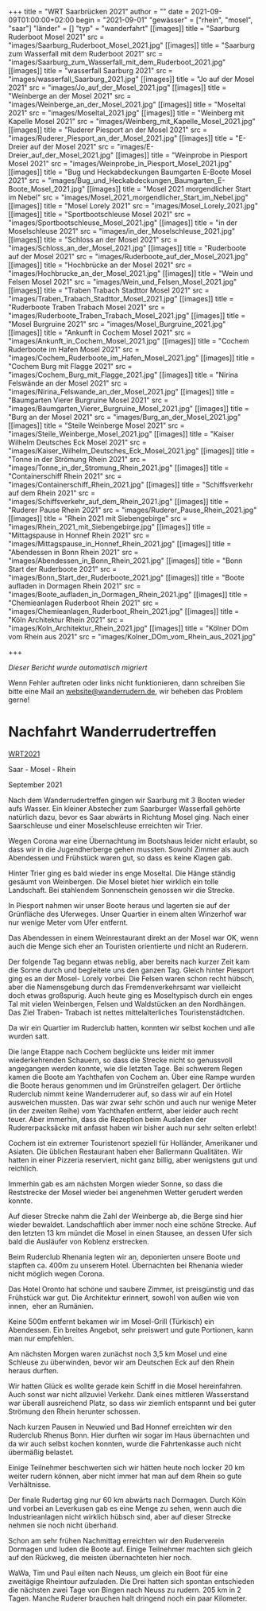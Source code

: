 +++
title = "WRT Saarbrücken 2021"
author = ""
date = 2021-09-09T01:00:00+02:00
begin = "2021-09-01"
"gewässer" = ["rhein", "mosel", "saar"]
"länder" = []
"typ" = "wanderfahrt"
[[images]]
title = "Saarburg Ruderboot Mosel 2021"
src = "images/Saarburg_Ruderboot_Mosel_2021.jpg"
[[images]]
title = "Saarburg zum Wasserfall mit dem Ruderboot 2021"
src = "images/Saarburg_zum_Wasserfall_mit_dem_Ruderboot_2021.jpg"
[[images]]
title = "wasserfall Saarburg 2021"
src = "images/wasserfall_Saarburg_2021.jpg"
[[images]]
title = "Jo auf der Mosel 2021"
src = "images/Jo_auf_der_Mosel_2021.jpg"
[[images]]
title = "Weinberge an der Mosel 2021"
src = "images/Weinberge_an_der_Mosel_2021.jpg"
[[images]]
title = "Moseltal 2021"
src = "images/Moseltal_2021.jpg"
[[images]]
title = "Weinberg mit Kapelle Mosel 2021"
src = "images/Weinberg_mit_Kapelle_Mosel_2021.jpg"
[[images]]
title = "Ruderer Piesport an der Mosel 2021"
src = "images/Ruderer_Piesport_an_der_Mosel_2021.jpg"
[[images]]
title = "E-Dreier auf der Mosel 2021"
src = "images/E-Dreier_auf_der_Mosel_2021.jpg"
[[images]]
title = "Weinprobe in Piesport Mosel 2021"
src = "images/Weinprobe_in_Piesport_Mosel_2021.jpg"
[[images]]
title = "Bug und Heckabdeckungen Baumgarten E-Boote Mosel 2021"
src = "images/Bug_und_Heckabdeckungen_Baumgarten_E-Boote_Mosel_2021.jpg"
[[images]]
title = "Mosel 2021 morgendlicher Start im Nebel"
src = "images/Mosel_2021_morgendlicher_Start_im_Nebel.jpg"
[[images]]
title = "Mosel Lorely 2021"
src = "images/Mosel_Lorely_2021.jpg"
[[images]]
title = "Sportbootschleuse Mosel 2021"
src = "images/Sportbootschleuse_Mosel_2021.jpg"
[[images]]
title = "in der Moselschleuse 2021"
src = "images/in_der_Moselschleuse_2021.jpg"
[[images]]
title = "Schloss an der Mosel 2021"
src = "images/Schloss_an_der_Mosel_2021.jpg"
[[images]]
title = "Ruderboote auf der Mosel 2021"
src = "images/Ruderboote_auf_der_Mosel_2021.jpg"
[[images]]
title = "Hochbrücke an der Mosel 2021"
src = "images/Hochbrucke_an_der_Mosel_2021.jpg"
[[images]]
title = "Wein und Felsen Mosel 2021"
src = "images/Wein_und_Felsen_Mosel_2021.jpg"
[[images]]
title = "Traben Trabach Stadttor Mosel 2021"
src = "images/Traben_Trabach_Stadttor_Mosel_2021.jpg"
[[images]]
title = "Ruderboote Traben Trabach Mosel 2021"
src = "images/Ruderboote_Traben_Trabach_Mosel_2021.jpg"
[[images]]
title = "Mosel Burgruine 2021"
src = "images/Mosel_Burgruine_2021.jpg"
[[images]]
title = "Ankunft in Cochem Mosel 2021"
src = "images/Ankunft_in_Cochem_Mosel_2021.jpg"
[[images]]
title = "Cochem Ruderboote im Hafen Mosel 2021"
src = "images/Cochem_Ruderboote_im_Hafen_Mosel_2021.jpg"
[[images]]
title = "Cochem Burg mit Flagge 2021"
src = "images/Cochem_Burg_mit_Flagge_2021.jpg"
[[images]]
title = "Nirina Felswände an der Mosel 2021"
src = "images/Nirina_Felswande_an_der_Mosel_2021.jpg"
[[images]]
title = "Baumgarten Vierer Burgruine Mosel 2021"
src = "images/Baumgarten_Vierer_Burgruine_Mosel_2021.jpg"
[[images]]
title = "Burg an der Mosel 2021"
src = "images/Burg_an_der_Mosel_2021.jpg"
[[images]]
title = "Steile Weinberge Mosel 2021"
src = "images/Steile_Weinberge_Mosel_2021.jpg"
[[images]]
title = "Kaiser Wilhelm Deutsches Eck Mosel 2021"
src = "images/Kaiser_Wilhelm_Deutsches_Eck_Mosel_2021.jpg"
[[images]]
title = "Tonne in der Strömung Rhein 2021"
src = "images/Tonne_in_der_Stromung_Rhein_2021.jpg"
[[images]]
title = "Containerschiff Rhein 2021"
src = "images/Containerschiff_Rhein_2021.jpg"
[[images]]
title = "Schiffsverkehr auf dem Rhein 2021"
src = "images/Schiffsverkehr_auf_dem_Rhein_2021.jpg"
[[images]]
title = "Ruderer Pause Rhein 2021"
src = "images/Ruderer_Pause_Rhein_2021.jpg"
[[images]]
title = "Rhein 2021 mit Siebengebirge"
src = "images/Rhein_2021_mit_Siebengebirge.jpg"
[[images]]
title = "Mittagspause in Honnef Rhein 2021"
src = "images/Mittagspause_in_Honnef_Rhein_2021.jpg"
[[images]]
title = "Abendessen in Bonn Rhein 2021"
src = "images/Abendessen_in_Bonn_Rhein_2021.jpg"
[[images]]
title = "Bonn Start der Ruderboote 2021"
src = "images/Bonn_Start_der_Ruderboote_2021.jpg"
[[images]]
title = "Boote aufladen in Dormagen Rhein 2021"
src = "images/Boote_aufladen_in_Dormagen_Rhein_2021.jpg"
[[images]]
title = "Chemieanlagen Ruderboot Rhein 2021"
src = "images/Chemieanlagen_Ruderboot_Rhein_2021.jpg"
[[images]]
title = "Köln Architektur Rhein 2021"
src = "images/Koln_Architektur_Rhein_2021.jpg"
[[images]]
title = "Kölner DOm vom Rhein aus 2021"
src = "images/Kolner_DOm_vom_Rhein_aus_2021.jpg"

+++


*Dieser Bericht wurde automatisch migriert*

Wenn Fehler auftreten oder links nicht funktionieren, dann schreiben Sie bitte eine Mail an website@wanderrudern.de, wir beheben das Problem gerne!



# Nachfahrt Wanderrudertreffen


[WRT2021](/berichte/2021/wrt_saarbrucken_2021)

Saar - Mosel - Rhein

September 2021

Nach dem Wanderrudertreffen gingen wir Saarburg mit 3 Booten wieder aufs Wasser. Ein kleiner Abstecher zum Saarburger Wasserfall gehörte natürlich dazu, bevor es Saar abwärts in Richtung Mosel ging. Nach einer Saarschleuse und einer Moselschleuse erreichten wir Trier.

Wegen Corona war eine Übernachtung im Bootshaus leider nicht erlaubt, so dass wir in die Jugendherberge gehen mussten. Sowohl Zimmer als auch Abendessen und Frühstück waren gut, so dass es keine Klagen gab.

Hinter Trier ging es bald wieder ins enge Moseltal. Die Hänge ständig gesäumt von Weinbergen. Die Mosel bietet hier wirklich ein tolle Landschaft. Bei stahlendem Sonnenschein genossen wir die Strecke.

In Piesport nahmen wir unser Boote heraus und lagerten sie auf der Grünfläche des Uferweges. Unser Quartier in einem alten Winzerhof war nur wenige Meter vom Ufer entfernt.

Das Abendessen in einem Weinrestaurant direkt an der Mosel war OK, wenn auch die Menge sich eher an Touristen orientierte und nicht an Ruderern.

Der folgende Tag begann etwas neblig, aber bereits nach kurzer Zeit kam die Sonne durch und begleitete uns den ganzen Tag. Gleich hinter Piesport ging es an der Mosel- Lorely vorbei. Die Felsen waren schon recht hübsch, aber die Namensgebung durch das Fremdenverkehrsamt war vielleicht doch etwas großspurig. Auch heute ging es Moseltypisch durch ein enges Tal mit vielen Weinbergen, Felsen und Waldstücken an den Nordhängen. Das Ziel Traben- Trabach ist nettes mittelalterliches Touristenstädtchen.

Da wir ein Quartier im Ruderclub hatten, konnten wir selbst kochen und alle wurden satt.

Die lange Etappe nach Cochem beglückte uns leider mit immer wiederkehrenden Schauern, so dass die Strecke nicht so genussvoll angegangen werden konnte, wie die letzten Tage. Bei schwerem Regen kamen die Boote am Yachthafen von Cochem an. Über eine Rampe wurden die Boote heraus genommen und im Grünstreifen gelagert. Der örtliche Ruderclub nimmt keine Wanderruderer auf, so dass wir auf ein Hotel ausweichen mussten. Das war zwar sehr schön und auch nur wenige Meter (in der zweiten Reihe) vom Yachthafen entfernt, aber leider auch recht teuer. Aber immerhin, dass die Rezeption beim Ausladen der Rudererpacksäcke mit anfasst haben wir bisher auch nur sehr selten erlebt!

Cochem ist ein extremer Touristenort speziell für Holländer, Amerikaner und Asiaten. Die üblichen Restaurant haben eher Ballermann Qualitäten. Wir hatten in einer Pizzeria reserviert, nicht ganz billig, aber wenigstens gut und reichlich.

Immerhin gab es am nächsten Morgen wieder Sonne, so dass die Reststrecke der Mosel wieder bei angenehmen Wetter gerudert werden konnte.

Auf dieser Strecke nahm die Zahl der Weinberge ab, die Berge sind hier wieder bewaldet. Landschaftlich aber immer noch eine schöne Strecke. Auf den letzten 13 km mündet die Mosel in einen Stausee, an dessen Ufer sich bald die Ausläufer von Koblenz erstrecken.

Beim Ruderclub Rhenania legten wir an, deponierten unsere Boote und stapften ca. 400m zu unserem Hotel. Übernachten bei Rhenania wieder nicht möglich wegen Corona.

Das Hotel Oronto hat schöne und saubere Zimmer, ist preisgünstig und das Frühstück war gut. Die Architektur erinnert, sowohl von außen wie von innen,  eher an Rumänien.

Keine 500m entfernt bekamen wir im Mosel-Grill (Türkisch) ein Abendessen. Ein breites Angebot, sehr preiswert und gute Portionen, kann man nur empfehlen.

Am nächsten Morgen waren zunächst noch 3,5 km Mosel und eine Schleuse zu überwinden, bevor wir am Deutschen Eck auf den Rhein heraus durften.

Wir hatten Glück es wollte gerade kein Schiff in die Mosel hereinfahren. Auch sonst war nicht allzuviel Verkehr. Dank eines mittleren Wasserstand war überall ausreichend Platz, so dass wir ziemlich entspannt und bei guter Strömung den Rhein herunter schossen.

Nach kurzen Pausen in Neuwied und Bad Honnef erreichten wir den Ruderclub Rhenus Bonn. Hier durften wir sogar im Haus übernachten und da wir auch selbst kochen konnten, wurde die Fahrtenkasse auch nicht übermäßig belastet.

Einige Teilnehmer beschwerten sich wir hätten heute noch locker 20 km weiter rudern können, aber nicht immer hat man auf dem Rhein so gute Verhältnisse.

Der finale Rudertag ging nur 60 km abwärts nach Dormagen. Durch Köln und vorbei an Leverkusen gab es eine Menge zu sehen, wenn auch die Industrieanlagen nicht wirklich hübsch sind, aber auf dieser Strecke nehmen sie noch nicht überhand.

Schon am sehr frühen Nachmittag erreichten wir den Ruderverein Dormagen und luden die Boote auf. Einige Teilnehmer machten sich gleich auf den Rückweg, die meisten übernachteten hier noch.

WaWa, Tim und Paul eilten nach Neuss, um gleich ein Boot für eine zweitägige Rheintour aufzuladen. Die Drei hatten sich spontan entschieden die nächsten zwei Tage von Bingen nach Neuss zu rudern. 205 km in 2 Tagen. Manche Ruderer brauchen halt dringend noch ein paar Kilometer.